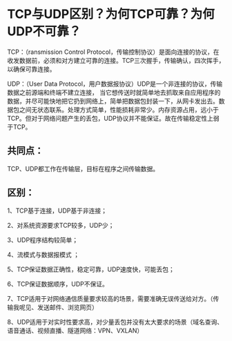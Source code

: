 TCP与UDP区别？为何TCP可靠？为何UDP不可靠？
=========

TCP：（ransmission Control Protocol，传输控制协议）是面向连接的协议，在收发数据前，必须和对方建立可靠的连接。TCP三次握手，传输确认，四次挥手，以确保可靠连接。

UDP：（User Data Protocol，用户数据报协议）UDP是一个非连接的协议，传输数据之前源端和终端不建立连接， 当它想传送时就简单地去抓取来自应用程序的数据，并尽可能快地把它扔到网络上，简单把数据包封装一下，从网卡发出去。数据包之间无状态联系。处理方式简单，性能损耗非常少。内存资源占用，远小于TCP。但对于网络问题产生的丢包，UDP协议并不能保证。故在传输稳定性上弱于TCP。


## 共同点：
TCP、UDP都工作在传输层，目标在程序之间传输数据。

## 区别：

1、TCP基于连接，UDP基于非连接；

2、对系统资源要求TCP较多，UDP少；

3、UDP程序结构较简单；

4、流模式与数据报模式 ；

5、TCP保证数据正确性，稳定可靠，UDP速度快，可能丢包；

6、TCP保证数据顺序，UDP不保证。

7、TCP适用于对网络通信质量要求较高的场景，需要准确无误传送给对方。（传输我呢见、发送邮件、浏览网页）

8、UDP适用于对实时性要求高，对少量丢包并没有太大要求的场景（域名查询、语音通话、视频直播、隧道网络：VPN、VXLAN）
